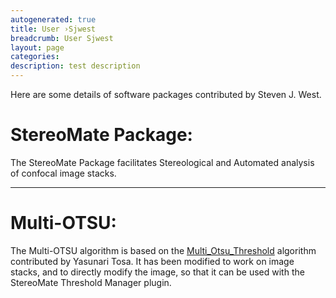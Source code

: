 ```yaml
---
autogenerated: true
title: User ›Sjwest
breadcrumb: User Sjwest
layout: page
categories: 
description: test description
---
```


Here are some details of software packages contributed by Steven J. West.

# StereoMate Package:

The StereoMate Package facilitates Stereological and Automated analysis of confocal image stacks.

-----

# Multi-OTSU:

The Multi-OTSU algorithm is based on the [Multi\_Otsu\_Threshold](Multi_Otsu_Threshold "wikilink") algorithm contributed by Yasunari Tosa. It has been modified to work on image stacks, and to directly modify the image, so that it can be used with the StereoMate Threshold Manager plugin.
